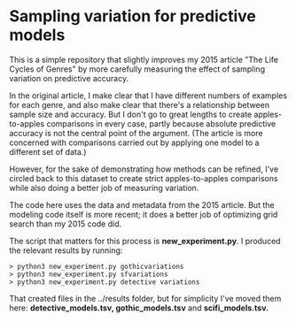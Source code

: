 Sampling variation for predictive models
========================================

This is a simple repository that slightly improves my 2015 article "The Life Cycles of Genres" by more carefully measuring the effect of sampling variation on predictive accuracy.

In the original article, I make clear that I have different numbers of examples for each genre, and also make clear that there's a relationship between sample size and accuracy. But I don't go to great lengths to create apples-to-apples comparisons in every case, partly because absolute predictive accuracy is not the central point of the argument. (The article is more concerned with comparisons carried out by applying one model to a different set of data.)

However, for the sake of demonstrating how methods can be refined, I've circled back to this dataset to create strict apples-to-apples comparisons while also doing a better job of measuring variation.

The code here uses the data and metadata from the 2015 article. But the modeling code itself is more recent; it does a better job of optimizing grid search than my 2015 code did.

The script that matters for this process is **new_experiment.py**.  I produced the relevant results by running:

    > python3 new_experiment.py gothicvariations
    > python3 new_experiment.py sfvariations
    > python3 new_experiment.py detective variations

That created files in the ../results folder, but for simplicity I've moved them here: **detective_models.tsv, gothic_models.tsv** and **scifi_models.tsv.**
